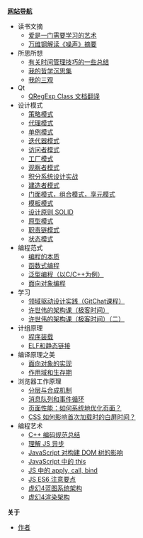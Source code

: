 **[网站导航](doc/guide)**

- 读书文摘
	- [爱是一门需要学习的艺术](doc/read/love.md)
	- [万维钢解读《噪声》摘要](doc/read/noise.md)
- 所思所想
	- [有关时间管理技巧的一些总结](doc/think/manage_time.md)
	- [我的哲学沉思集](doc/think/philosophy.md)
	- [我的三观](doc/think/three_outlooks.md)
- Qt
	- [QRegExp Class 文档翻译](doc/code/QRegExp.md)
- 设计模式
	- [策略模式](doc/code/pattern_01.md)
	- [代理模式](doc/code/pattern_02.md)
	- [单例模式](doc/code/pattern_03.md)
	- [迭代器模式](doc/code/pattern_04.md)
	- [访问者模式](doc/code/pattern_05.md)
	- [工厂模式](doc/code/pattern_06.md)
	- [观察者模式](doc/code/pattern_07.md)
	- [积分系统设计实战](doc/code/pattern_08.md)
	- [建造者模式](doc/code/pattern_09.md)
	- [门面模式，组合模式，享元模式](doc/code/pattern_10.md)
	- [模板模式](doc/code/pattern_11.md)
	- [设计原则 SOLID](doc/code/pattern_12.md)
	- [原型模式](doc/code/pattern_13.md)
	- [职责链模式](doc/code/pattern_14.md)
	- [状态模式](doc/code/pattern_15.md)
- 编程范式
	- [编程的本质](doc/code/paradigm_essence.md)
	- [函数式编程](doc/code/paradigm_func.md)
	- [泛型编程（以C/C++为例）](doc/code/paradigm_generic.md)
	- [面向对象编程](doc/code/paradigm_oo.md)
- 学习
	- [领域驱动设计实践（GitChat课程）](doc/code/js_01.md)
	- [许世伟的架构课（极客时间）](doc/code/js_02.md)
	- [许世伟的架构课（极客时间）（二）](doc/code/js_03.md)
- 计组原理
	- [程序装载](doc/code/CS_01.md)
	- [ELF和静态链接](doc/code/CS_02.md)
- 编译原理之美
	- [面向对象的实现](doc/code/compilation_01.md)
	- [作用域和生存期](doc/code/compilation_02.md)
- 浏览器工作原理
	- [分层与合成机制](doc/code/browser_01.md)
	- [消息队列和事件循环](doc/code/browser_02.md)
	- [页面性能：如何系统地优化页面？](doc/code/browser_03.md)
	- [CSS 如何影响首次加载时的白屏时间？](doc/code/browser_04.md)
- 编程艺术
	- [C++ 编码规范总结](doc/code/C-style.md)
	- [理解 JS 异步](doc/code/js_04.md)
	- [JavaScript 对构建 DOM 树的影响](doc/code/js_05.md)
	- [JavaScript 中的 this](doc/code/js_06.md)
	- [JS 中的 apply, call, bind](doc/code/js_07.md)
	- [JS ES6 注意要点](doc/code/js_08.md)
	- [虚幻4蓝图系统架构](doc/code/unreal_01.md)
	- [虚幻4渲染架构](doc/code/unreal_02.md)

**关于**
- [作者](about/me)
